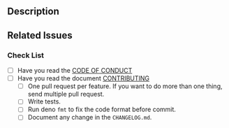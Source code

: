 <!--Please read the [Code of Conduct](https://github.com/lumeland/lume/blob/master/CODE_OF_CONDUCT.md)-->

## Description

<!-- Write a brief description of the changes introduced by this PR -->

## Related Issues

<!--
  Link to the issue that is fixed by this PR (if there is one)
  e.g. Fixes #1234, Addresses #1234, Related to #1234, etc.
-->

### Check List

- [ ] Have you read the
      [CODE OF CONDUCT](https://github.com/lumeland/lume/blob/master/CODE_OF_CONDUCT.md)
- [ ] Have you read the document
      [CONTRIBUTING](https://github.com/lumeland/lume/blob/master/CONTRIBUTING.md)
  - [ ] One pull request per feature. If you want to do more than one thing,
      send multiple pull request.
  - [ ] Write tests.
  - [ ] Run deno `fmt` to fix
      the code format before commit.
  - [ ] Document any change in the
      `CHANGELOG.md`.
